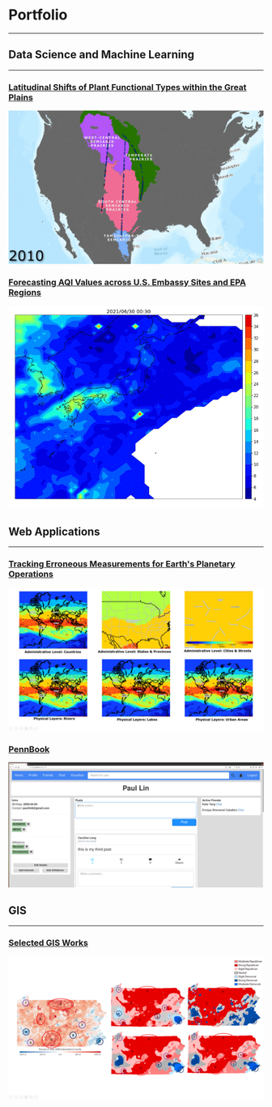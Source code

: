 # Portfolio
---
## Data Science and Machine Learning
---
### [Latitudinal Shifts of Plant Functional Types within the Great Plains](/posts/Lat_Shift.md)
<p align = "center"><img src="images/Lat_Shift/yearly_trans.gif?raw=true"></p>

### [Forecasting AQI Values across U.S. Embassy Sites and EPA Regions](/posts/AQI.md)
<p align = "center"><img src="images/AQI/japan2.gif?raw=true"></p>

## Web Applications
---
### [Tracking Erroneous Measurements for Earth's Planetary Operations](/posts/TEMPO.md)
<center><img src="images/TEMPO/layering.PNG"/></center>

### [PennBook](/posts/PennBook.md)
<p align = "center"><img src="images/PennBook/profile.PNG?raw=true"></p>

## GIS
---
### [Selected GIS Works](/posts/GIS_works.md)
<p align = "center"><img src="images/GIS/election_thumbnail.PNG?raw=true"></p>

